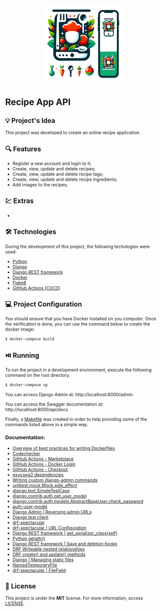 <h1 align="center"><img alt="Recipe App API" title="Recipe App API" src=".github/logo.png" width="250" /></h1>

# Recipe App API

## 💡 Project's Idea

This project was developed to create an online recipe application.

## 🔍 Features

* Register a new account and login to it;
* Create, view, update and delete recipes;
* Create, view, update and delete recipe tags;
* Create, view, update and delete recipe ingredients;
* Add images to the recipes;

## 💹 Extras

* 

## 🛠 Technologies

During the development of this project, the following techologies were used:

- [Python](https://www.python.org/)
- [Django](https://www.djangoproject.com/)
- [Django REST framework](https://www.django-rest-framework.org/)
- [Docker](https://www.docker.com/)
- [Flake8](https://flake8.pycqa.org/en/latest/)
- [GitHub Actions (CI/CD)](https://github.com/features/actions)

## 💻 Project Configuration

You should ensure that you have Docker installed on you computer. Once the verification is done, you can use the command below to create the docker image:

```bash
$ docker-compose build
```

## ⏯️ Running

To run the project in a development environment, execute the following command on the root directory.

```bash
$ docker-compose up
```

You can access Django Admin at: http://localhost:8000/admin

You can access the Swagger documentation at: http://localhost:8000/api/docs

Finally, a [Makefile](./Makefile) was created in order to help providing some of the commands listed above in a simple way.

### Documentation:
* [Overview of best practices for writing Dockerfiles](https://docs.docker.com/develop/develop-images/dockerfile_best-practices/)
* [Codechecker](https://codechecker.app/checker/londonappdev/start/recipe-app-api-2/)
* [GitHub Actions - Marketplace](https://github.com/marketplace?type=actions)
* [GitHub Actions - Docker Login](https://github.com/marketplace/actions/docker-login)
* [GitHub Actions - Checkout](https://github.com/marketplace/actions/checkout)
* [psycopg2 dependencies](https://www.psycopg.org/docs/install.html#build-prerequisites)
* [Writing custom django-admin commands](https://docs.djangoproject.com/en/3.2/howto/custom-management-commands/)
* [unittest.mock.Mock.side_effect](https://docs.python.org/3/library/unittest.mock.html#unittest.mock.Mock.side_effect)
* [django.test.SimpleTestCase](https://docs.djangoproject.com/en/3.2/topics/testing/tools/#django.test.SimpleTestCase)
* [django.contrib.auth.get_user_model](https://docs.djangoproject.com/en/3.2/topics/auth/customizing/#django.contrib.auth.get_user_model)
* [django.contrib.auth.models.AbstractBaseUser.check_password](https://docs.djangoproject.com/en/3.2/topics/auth/customizing/#django.contrib.auth.models.AbstractBaseUser.check_password)
* [auth-user-model](https://docs.djangoproject.com/en/3.2/ref/settings/#auth-user-model)
* [Django Admin | Reversing admin URLs](https://docs.djangoproject.com/en/3.1/ref/contrib/admin/#reversing-admin-urls)
* [Django test client](https://docs.djangoproject.com/en/3.2/topics/testing/tools/#overview-and-a-quick-example)
* [drf-spectacular](https://drf-spectacular.readthedocs.io/en/latest/index.html)
* [drf-spectacular | URL Configuration](https://drf-spectacular.readthedocs.io/en/latest/readme.html#take-it-for-a-spin)
* [Django REST framework | get_serializer_class(self)](https://www.django-rest-framework.org/api-guide/generic-views/#get_serializer_classself)
* [Python getattr()](https://docs.python.org/3/library/functions.html#getattr)
* [Django REST framework | Save and deletion hooks](https://www.django-rest-framework.org/api-guide/generic-views/#get_serializer_classself)
* [DRF Writeable nested relationships](https://www.django-rest-framework.org/api-guide/relations/#writable-nested-serializers)
* [DRF create() and update() methods](https://www.django-rest-framework.org/api-guide/serializers/#saving-instances)
* [Django | Managing static files](https://docs.djangoproject.com/en/3.2/howto/static-files/)
* [NamedTemporaryFile](https://docs.python.org/3/library/tempfile.html#tempfile.NamedTemporaryFile)
* [drf-spectacular | FileField](https://drf-spectacular.readthedocs.io/en/latest/faq.html#filefield-imagefield-is-not-handled-properly-in-the-schema)

## 📄 License

This project is under the **MIT** license. For more information, access [LICENSE](./LICENSE).
